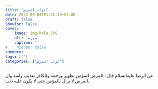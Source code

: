 ```yaml
---
title: "ثواب المرض"
date: 2023-06-04T01:21:13+03:00
draft: false
ShowToc: False
cover:
    image: img/hala.JPG
    alt: 'صورة'
    caption: ''
#    hidden: false
summary: 
tags: [""]
categories: ["ثواب المرض"]
---
```

عن الرضا عليه‌السلام قال : المرض للمؤمن تطهير ورحمة وللكافر تعذيب ولعنة وان المرض لا يزال بالمؤمن حتى لا يكون عليه ذنب.

